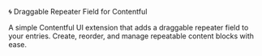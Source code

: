 🌀 Draggable Repeater Field for Contentful

A simple Contentful UI extension that adds a draggable repeater field to your entries. Create, reorder, and manage repeatable content blocks with ease.
